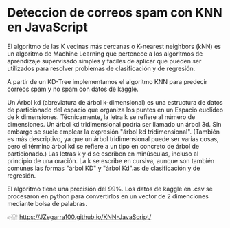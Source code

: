# Deteccion de correos spam con KNN en JavaScript

El algoritmo de las K vecinas más cercanas o K-nearest neighbors (kNN) es un algoritmo de Machine Learning que pertenece a los algoritmos de aprendizaje supervisado simples y fáciles de aplicar que pueden ser utilizados para resolver problemas de clasificación y de regresión.

A partir de un KD-Tree implementamos el algoritmo KNN para predecir correos spam y no spam con datos de kaggle.

Un Árbol kd (abreviatura de árbol k-dimensional) es una estructura de datos de particionado del espacio que organiza los puntos en un Espacio euclídeo de k dimensiones. Técnicamente, la letra k se refiere al número de dimensiones. Un árbol kd tridimensional podría ser llamado un árbol 3d. Sin embargo se suele emplear la expresión "árbol kd tridimensional". (También es más descriptivo, ya que un árbol tridimensional puede ser varias cosas, pero el término árbol kd se refiere a un tipo en concreto de árbol de particionado.) Las letras k y d se escriben en minúsculas, incluso al principio de una oración. La k se escribe en cursiva, aunque son también comunes las formas "árbol KD" y "árbol Kd".as de clasificación y de regresión.

El algoritmo tiene una precisión del 99%. Los datos de kaggle en .csv se procesaron en python para convertirlos en un vector de 2 dimenciones mediante bolsa de palabras.

👉🏼 https://JZegarra100.github.io/KNN-JavaScript/
